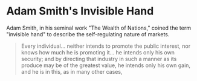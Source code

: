 # Adam Smith's Invisible Hand

Adam Smith, in his seminal work "The Wealth of Nations," coined the term "invisible hand" to describe the self-regulating nature of markets.

> Every individual... neither intends to promote the public interest, nor knows how much he is promoting it... he intends only his own security; and by directing that industry in such a manner as its produce may be of the greatest value, he intends only his own gain, and he is in this, as in many other cases, <MARK>
